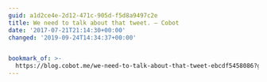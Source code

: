 ```yaml
---
guid: a1d2ce4e-2d12-471c-905d-f5d8a9497c2e
title: We need to talk about that tweet. – Cobot
date: '2017-07-21T21:14:30+00:00'
changed: '2019-09-24T14:34:37+00:00'


bookmark_of: >-
  https://blog.cobot.me/we-need-to-talk-about-that-tweet-ebcdf5458086?gi=3cb820a4c9c
---
```




